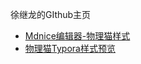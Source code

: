 徐继龙的GIthub主页
- [Mdnice编辑器-物理猫样式](https://sumruler.github.io/mdnice/)
- [物理猫Typora样式预览](https://sumruler.github.io/typora-theme-phycat/)
